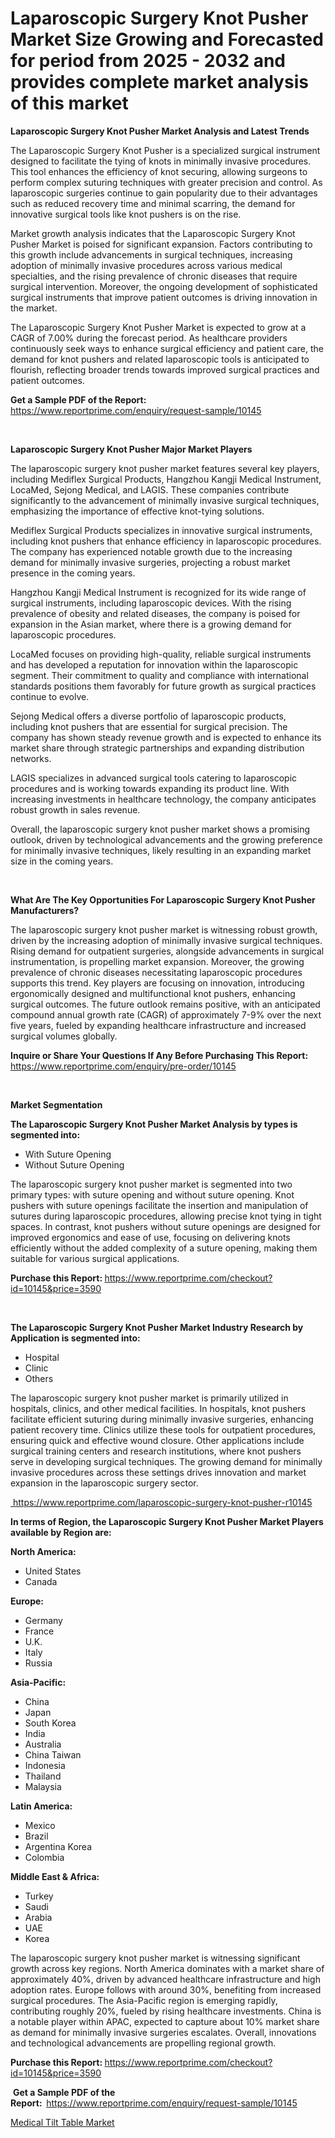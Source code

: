 <p><h1>Laparoscopic Surgery Knot Pusher Market Size Growing and Forecasted for period from 2025 - 2032 and provides complete market analysis of this market</h1></p><p><strong>Laparoscopic Surgery Knot Pusher Market Analysis and Latest Trends</strong></p>
<p><p>The Laparoscopic Surgery Knot Pusher is a specialized surgical instrument designed to facilitate the tying of knots in minimally invasive procedures. This tool enhances the efficiency of knot securing, allowing surgeons to perform complex suturing techniques with greater precision and control. As laparoscopic surgeries continue to gain popularity due to their advantages such as reduced recovery time and minimal scarring, the demand for innovative surgical tools like knot pushers is on the rise.</p><p>Market growth analysis indicates that the Laparoscopic Surgery Knot Pusher Market is poised for significant expansion. Factors contributing to this growth include advancements in surgical techniques, increasing adoption of minimally invasive procedures across various medical specialties, and the rising prevalence of chronic diseases that require surgical intervention. Moreover, the ongoing development of sophisticated surgical instruments that improve patient outcomes is driving innovation in the market.</p><p>The Laparoscopic Surgery Knot Pusher Market is expected to grow at a CAGR of 7.00% during the forecast period. As healthcare providers continuously seek ways to enhance surgical efficiency and patient care, the demand for knot pushers and related laparoscopic tools is anticipated to flourish, reflecting broader trends towards improved surgical practices and patient outcomes.</p></p>
<p><strong>Get a Sample PDF of the Report:&nbsp;</strong> <a href="https://www.reportprime.com/enquiry/request-sample/10145?utm_campaign=3439&utm_medium=2&utm_source=Github&utm_content=ia&utm_term=20032025&utm_id=laparoscopic-surgery-knot-pusher">https://www.reportprime.com/enquiry/request-sample/10145</a></p>
<p>&nbsp;</p>
<p><strong>Laparoscopic Surgery Knot Pusher Major Market Players</strong></p>
<p><p>The laparoscopic surgery knot pusher market features several key players, including Mediflex Surgical Products, Hangzhou Kangji Medical Instrument, LocaMed, Sejong Medical, and LAGIS. These companies contribute significantly to the advancement of minimally invasive surgical techniques, emphasizing the importance of effective knot-tying solutions.</p><p>Mediflex Surgical Products specializes in innovative surgical instruments, including knot pushers that enhance efficiency in laparoscopic procedures. The company has experienced notable growth due to the increasing demand for minimally invasive surgeries, projecting a robust market presence in the coming years.</p><p>Hangzhou Kangji Medical Instrument is recognized for its wide range of surgical instruments, including laparoscopic devices. With the rising prevalence of obesity and related diseases, the company is poised for expansion in the Asian market, where there is a growing demand for laparoscopic procedures.</p><p>LocaMed focuses on providing high-quality, reliable surgical instruments and has developed a reputation for innovation within the laparoscopic segment. Their commitment to quality and compliance with international standards positions them favorably for future growth as surgical practices continue to evolve.</p><p>Sejong Medical offers a diverse portfolio of laparoscopic products, including knot pushers that are essential for surgical precision. The company has shown steady revenue growth and is expected to enhance its market share through strategic partnerships and expanding distribution networks.</p><p>LAGIS specializes in advanced surgical tools catering to laparoscopic procedures and is working towards expanding its product line. With increasing investments in healthcare technology, the company anticipates robust growth in sales revenue.</p><p>Overall, the laparoscopic surgery knot pusher market shows a promising outlook, driven by technological advancements and the growing preference for minimally invasive techniques, likely resulting in an expanding market size in the coming years.</p></p>
<p>&nbsp;</p>
<p><strong>What Are The Key Opportunities For Laparoscopic Surgery Knot Pusher Manufacturers?</strong></p>
<p><p>The laparoscopic surgery knot pusher market is witnessing robust growth, driven by the increasing adoption of minimally invasive surgical techniques. Rising demand for outpatient surgeries, alongside advancements in surgical instrumentation, is propelling market expansion. Moreover, the growing prevalence of chronic diseases necessitating laparoscopic procedures supports this trend. Key players are focusing on innovation, introducing ergonomically designed and multifunctional knot pushers, enhancing surgical outcomes. The future outlook remains positive, with an anticipated compound annual growth rate (CAGR) of approximately 7-9% over the next five years, fueled by expanding healthcare infrastructure and increased surgical volumes globally.</p></p>
<p><strong>Inquire or Share Your Questions If Any Before Purchasing This Report:</strong> <a href="https://www.reportprime.com/enquiry/pre-order/10145?utm_campaign=3439&utm_medium=2&utm_source=Github&utm_content=ia&utm_term=20032025&utm_id=laparoscopic-surgery-knot-pusher">https://www.reportprime.com/enquiry/pre-order/10145</a></p>
<p>&nbsp;</p>
<p><strong>Market Segmentation</strong></p>
<p><strong>The Laparoscopic Surgery Knot Pusher Market Analysis by types is segmented into:</strong></p>
<p><ul><li>With Suture Opening</li><li>Without Suture Opening</li></ul></p>
<p><p>The laparoscopic surgery knot pusher market is segmented into two primary types: with suture opening and without suture opening. Knot pushers with suture openings facilitate the insertion and manipulation of sutures during laparoscopic procedures, allowing precise knot tying in tight spaces. In contrast, knot pushers without suture openings are designed for improved ergonomics and ease of use, focusing on delivering knots efficiently without the added complexity of a suture opening, making them suitable for various surgical applications.</p></p>
<p><strong>Purchase this Report:&nbsp;</strong><a href="https://www.reportprime.com/checkout?id=10145&price=3590&utm_campaign=3439&utm_medium=2&utm_source=Github&utm_content=ia&utm_term=20032025&utm_id=laparoscopic-surgery-knot-pusher">https://www.reportprime.com/checkout?id=10145&price=3590</a></p>
<p>&nbsp;</p>
<p><strong>The Laparoscopic Surgery Knot Pusher Market Industry Research by Application is segmented into:</strong></p>
<p><ul><li>Hospital</li><li>Clinic</li><li>Others</li></ul></p>
<p><p>The laparoscopic surgery knot pusher market is primarily utilized in hospitals, clinics, and other medical facilities. In hospitals, knot pushers facilitate efficient suturing during minimally invasive surgeries, enhancing patient recovery time. Clinics utilize these tools for outpatient procedures, ensuring quick and effective wound closure. Other applications include surgical training centers and research institutions, where knot pushers serve in developing surgical techniques. The growing demand for minimally invasive procedures across these settings drives innovation and market expansion in the laparoscopic surgery sector.</p></p>
<p><a href="https://www.reportprime.com/laparoscopic-surgery-knot-pusher-r10145?utm_campaign=3439&utm_medium=2&utm_source=Github&utm_content=ia&utm_term=20032025&utm_id=laparoscopic-surgery-knot-pusher">&nbsp;https://www.reportprime.com/laparoscopic-surgery-knot-pusher-r10145</a></p>
<p><strong>In terms of Region, the Laparoscopic Surgery Knot Pusher Market Players available by Region are:</strong></p>
<p>
    <p> <strong> North America: </strong>
        <ul>
            <li>United States</li>
            <li>Canada</li>
        </ul>
        </p> 
    <p> <strong> Europe: </strong>
        <ul>
            <li>Germany</li>
            <li>France</li>
            <li>U.K.</li>
            <li>Italy</li>
            <li>Russia</li>
        </ul>
        </p> 
    <p> <strong> Asia-Pacific: </strong>
        <ul>
            <li>China</li>
            <li>Japan</li>
            <li>South Korea</li>
            <li>India</li>
            <li>Australia</li>
            <li>China Taiwan</li>
            <li>Indonesia</li>
            <li>Thailand</li>
            <li>Malaysia</li>
        </ul>
        </p> 
    <p> <strong> Latin America: </strong>
        <ul>
            <li>Mexico</li>
            <li>Brazil</li>
            <li>Argentina Korea</li>
            <li>Colombia</li>
        </ul>
        </p> 
    <p> <strong> Middle East & Africa: </strong>
        <ul>
            <li>Turkey</li>
            <li>Saudi</li>
            <li>Arabia</li>
            <li>UAE</li>
            <li>Korea</li>
        </ul>
    </p>
    </p>
<p><p>The laparoscopic surgery knot pusher market is witnessing significant growth across key regions. North America dominates with a market share of approximately 40%, driven by advanced healthcare infrastructure and high adoption rates. Europe follows with around 30%, benefiting from increased surgical procedures. The Asia-Pacific region is emerging rapidly, contributing roughly 20%, fueled by rising healthcare investments. China is a notable player within APAC, expected to capture about 10% market share as demand for minimally invasive surgeries escalates. Overall, innovations and technological advancements are propelling regional growth.</p></p>
<p><strong>Purchase this Report: </strong><a href="https://www.reportprime.com/checkout?id=10145&price=3590&utm_campaign=3439&utm_medium=2&utm_source=Github&utm_content=ia&utm_term=20032025&utm_id=laparoscopic-surgery-knot-pusher">https://www.reportprime.com/checkout?id=10145&price=3590</a></p>
<p>&nbsp;<strong>Get a Sample PDF of the Report:&nbsp;&nbsp;</strong><a href="https://www.reportprime.com/enquiry/request-sample/10145?utm_campaign=3439&utm_medium=2&utm_source=Github&utm_content=ia&utm_term=20032025&utm_id=laparoscopic-surgery-knot-pusher">https://www.reportprime.com/enquiry/request-sample/10145</a></p>
<p><strong></strong></p>
<p><p><a href="https://github.com/kmettjanksj7/Market-Research-Report-List-1/blob/main/medical-tilt-table-market.md?utm_campaign=3439&utm_medium=2&utm_source=Github&utm_content=ia&utm_term=20032025&utm_id=laparoscopic-surgery-knot-pusher">Medical Tilt Table Market</a></p></p>